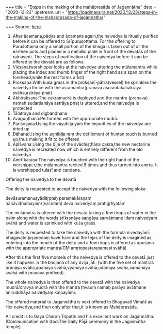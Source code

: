 +++
title = "Steps in the making of the mahāprasāda of Jagannātha"
date = "2020-12-23"
upstream_url = "https://padmavajra.net/2020/12/23/steps-in-the-making-of-the-mahaprasada-of-jagannatha/"

+++
Source: [here](https://padmavajra.net/2020/12/23/steps-in-the-making-of-the-mahaprasada-of-jagannatha/).

1.  After ācamana,pādya and ācamana again,the naivedya is ritually
    purified before it can be offered to Śrīpuruṣottama. For the
    offering to Puruśottama only a small portion of the bhoga is taken
    out of all the earthen pots and placed in a metallic plate in front
    of the devatās of the ratnavedī. The steps of purification of the
    naivedya before it can be offered to the devatā are as follows.
2.  Vikṣaṇa(worshipper looks at the naivedya uttering the mūlamantra
    while placing the index and thumb finger of the right hand as a span
    on the forehead,while the rest forms a fist)
3.  Prokṣaṇa:With kuśa grass in the prokṣaṇī-pātra(vessel) he sprinkles
    the naivedya thrice with the asramantra(praṇava asurāntakacakrāya
    svāha,astrāya phaṭ)
4.  Abhirakṣaṇa:The cakramudrā is deployed and the mantra (praṇava)
    namaḥ sudarśanāya astrāya phaṭ is uttered,and the naivedya is
    protected
5.  Tālatraya and digbandhana
6.  Avaguṇṭhana:Performed with the appropriate mudrā.
7.  Pariśoṣaṇa:Using the vāyubīja yaṃ the impurities of the naivedya are
    dried up
8.  Dāhana:Using the agnibīja raṃ the defilement of human touch is
    burned up,thus making it fit to be offered
9.  Āplāvana:Using the bīja of the svādhiṣṭhāna cakra,the new nectarine
    naivedya is recreated now which is entirely different from the old
    naivedya
10. Amṛtīkaraṇa:The naivedya is touched with the right hand of the
    worshipper,the mūlamantra recited 8 times and thus turned into
    amṛta. It is worshipped tulasī and candana.

Offering the naivedya to the devatā

The deity is requested to accept the naivedya with the following śloka:

devāsuramanuṣyāditṛpteḥ paramakāraṇam  
nānāvidhamayaṃ/(var.idam) deva naivedyaṃ pratigṛhyatām

The mūlamatra is uttered with the devatā taking a few drops of water in
the palm along with the words śrīkṛṣṇāya saṇgāya sarvātmane idaṃ
naivedyam svāhā and water is sprinkled with kuśa grass.

The deity is requested to take the naivedya with the formula nivedayāmī
bhagavate juṣanedaṃ havir hare and the tejas of the deity is imagined as
entering into the mouth of the deity and a few drops is offered as
āpośāna with the appropriate mantra(OṂ amṛtopastaraṇamasi svāhā)

After this the first five morsels of the naivedya is offered to the
devatā just like it happens in the bhojana of any dvija jāti. (with the
five set of mantras prānāya svāha,apānāya svāhā,vyānāya svāhā,udānāya
svāha,samānāya svahā with praṇava prefixed).

The whole naivedya is then offered to the devatā with the naivedya
mudrā/dravya mudrā with the mantra ṭhvauṃ namaḥ parāya avātmane
aniruddhāya naivedyaṃ kalpayāmi.

The offered material to Jagannātha is next offered to Bhagavatī Vimalā
as Her naivedya,and then only after that,it is known as Mahāprasāda.  
  
All credit is to Gaya Charan Tripathi and his excellent work on
Jagannātha:(Communication with God:The Daily Pūjā ceremony in the
Jagannātha temple)
